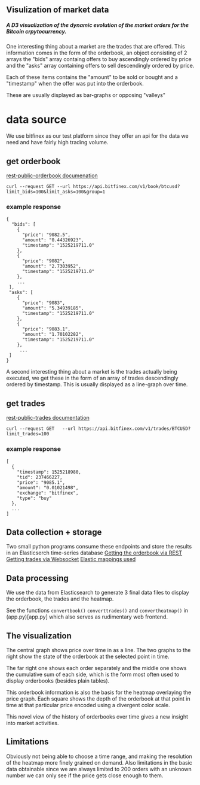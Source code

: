 ## Visulization of market data 

##### A D3 visualization of the dynamic evolution of the market orders for the Bitcoin crpytocurrency.

One interesting thing about a market are the trades that are offered.
This information comes in the form of the orderbook, an object consisting 
of 2 arrays the  "bids" array containg offers to buy ascendingly ordered by price
and the "asks" array containing offers to sell descendingly ordered by price.  

Each of these items contains the "amount" to be sold or bought and a "timestamp" when the offer
was put into the orderbook.

These are usually displayed as bar-graphs or opposing "valleys"


# data source

We use bitfinex as our test platform since they offer an api for the data we need and have fairly high trading volume.

## get orderbook

[rest-public-orderbook documenation](https://docs.bitfinex.com/v1/reference#rest-public-orderbook)

`curl --request GET --url https://api.bitfinex.com/v1/book/btcusd?limit_bids=100&limit_asks=100&group=1`

### example response 
```
{
  "bids": [
    {
      "price": "9082.5",
      "amount": "0.44326923",
      "timestamp": "1525219711.0"
    },
    {
      "price": "9082",
      "amount": "2.7303952",
      "timestamp": "1525219711.0"
    },
    ...
 ],
 "asks": [
    {
      "price": "9083",
      "amount": "5.34939185",
      "timestamp": "1525219711.0"
    },
    {
      "price": "9083.1",
      "amount": "1.70102282",
      "timestamp": "1525219711.0"
    },
     ...
 ]
}
```

A second interesting thing about a market is the trades actually being executed, we get these 
in the form of an array of trades descendingly  ordered by timestamp. This is usually displayed
as a line-graph over time.

## get trades

[rest-public-trades documentation](https://docs.bitfinex.com/v1/reference#rest-public-trades)

`curl --request GET   --url https://api.bitfinex.com/v1/trades/BTCUSD?limit_trades=100`


### example response

```
[
  {
    "timestamp": 1525218980,
    "tid": 237466227,
    "price": "9085.1",
    "amount": "0.01021498",
    "exchange": "bitfinex",
    "type": "buy"
  },
  ...
]
```

## Data collection + storage

Two small python programs consume these endpoints and store the results in an Elasticserch time-series database
[Getting the orderbook via REST](preprocessing/elastic_fullbook.py)
[Getting trades via Websocket](preprocessing/elastic_trades.py)
[Elastic mappings used](preprocessing/elastic-mappings.md) 

## Data processing

We use the data from Elasticsearch to generate 3 final data files to display the orderbook, the trades and the heatmap.

See the functions  `convertbook()` `converttrades()` and `convertheatmap()` in (app.py)[app.py] which also serves
as rudimentary web frontend.

## The visualization

The central graph shows price over time in as a line.
The two graphs to the right show the state of the orderbook at the selected point in time. 

The far right one shows each order separately and the middle one shows the cumulative sum of each side, which is 
the form most often used to display orderbooks (besides plain tables).

This orderbook information is also the basis for the heatmap overlaying the price graph. 
Each square shows the depth of the orderbook at that point in time at that particular price encoded using a divergent
color scale. 

This novel view of the history of orderbooks over time gives a new insight into market activities. 

## Limitations 

Obviously not being able to choose a time range, and making the resolution of the heatmap more finely grained on demand.
Also limitations in the basic data obtainable since we are always limited to 200 orders with an unknown number we can 
only see if the price gets close enough to them.